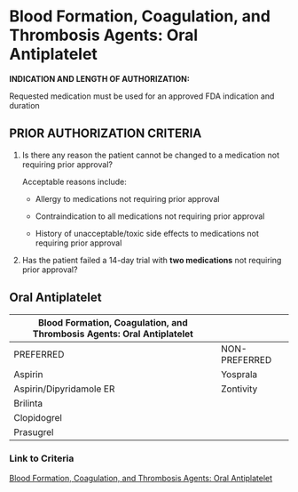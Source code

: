# Blood Formation, Coagulation, and Thrombosis Agents: Oral Antiplatelet

**INDICATION AND LENGTH OF AUTHORIZATION:**

Requested medication must be used for an approved FDA indication and duration

## PRIOR AUTHORIZATION CRITERIA

1. Is there any reason the patient cannot be changed to a medication not requiring prior approval?

    Acceptable reasons include:

    - Allergy to medications not requiring prior approval

    - Contraindication to all medications not requiring prior approval

    - History of unacceptable/toxic side effects to medications not requiring prior approval

2. Has the patient failed a 14-day trial with **two medications** not requiring prior approval?

## Oral Antiplatelet

| Blood Formation, Coagulation, and Thrombosis Agents: Oral Antiplatelet  |                  |
|-------------------------------------------------------------------------|------------------|
| PREFERRED                                                               | NON-PREFERRED    |
| Aspirin                                                                 | Yosprala         |
| Aspirin/Dipyridamole ER                                                 | Zontivity        |
| Brilinta                                                                |                  |
| Clopidogrel                                                             |                  |
| Prasugrel                                                               |                  |

### Link to Criteria

[Blood Formation, Coagulation, and Thrombosis Agents: Oral Antiplatelet](https://pharmacy.medicaid.ohio.gov/sites/default/files/20220415_UPDL_Criteria_FINAL_.pdf#page=14)
